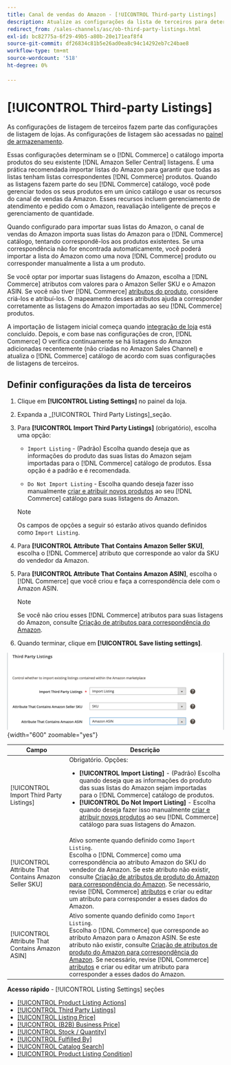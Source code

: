 ```yaml
---
title: Canal de vendas do Amazon - [!UICONTROL Third-party Listings]
description: Atualize as configurações da lista de terceiros para determinar se o catálogo do Commerce importa produtos das listas existentes da Central de vendas da Amazon.
redirect_from: /sales-channels/asc/ob-third-party-listings.html
exl-id: bc82775a-6f29-49b5-a80b-20e171eaf8f4
source-git-commit: df26834c81b5e26ad0ea8c94c14292eb7c24bae8
workflow-type: tm+mt
source-wordcount: '518'
ht-degree: 0%

---
```


# [!UICONTROL Third-party Listings]

As configurações de listagem de terceiros fazem parte das configurações de listagem de lojas. As configurações de listagem são acessadas no [painel de armazenamento](./amazon-store-dashboard.md).

Essas configurações determinam se o [!DNL Commerce] o catálogo importa produtos do seu existente [!DNL Amazon Seller Central] listagens. É uma prática recomendada importar listas do Amazon para garantir que todas as listas tenham listas correspondentes [!DNL Commerce] produtos. Quando as listagens fazem parte do seu [!DNL Commerce] catálogo, você pode gerenciar todos os seus produtos em um único catálogo e usar os recursos do canal de vendas da Amazon. Esses recursos incluem gerenciamento de atendimento e pedido com o Amazon, reavaliação inteligente de preços e gerenciamento de quantidade.

Quando configurado para importar suas listas do Amazon, o canal de vendas do Amazon importa suas listas do Amazon para o [!DNL Commerce] catálogo, tentando correspondê-los aos produtos existentes. Se uma correspondência não for encontrada automaticamente, você poderá importar a lista do Amazon como uma nova [!DNL Commerce] produto ou corresponder manualmente a lista a um produto.

Se você optar por importar suas listagens do Amazon, escolha a [!DNL Commerce] atributos com valores para o Amazon Seller SKU e o Amazon ASIN. Se você não tiver [!DNL Commerce] [atributos do produto](./ob-creating-magento-attributes.md), considere criá-los e atribuí-los. O mapeamento desses atributos ajuda a corresponder corretamente as listagens do Amazon importadas ao seu [!DNL Commerce] produtos.

A importação de listagem inicial começa quando [integração de loja](./store-integration.md) está concluído. Depois, e com base nas configurações de cron, [!DNL Commerce] O verifica continuamente se há listagens do Amazon adicionadas recentemente (não criadas no Amazon Sales Channel) e atualiza o [!DNL Commerce] catálogo de acordo com suas configurações de listagens de terceiros.

## Definir configurações da lista de terceiros

1. Clique em **[!UICONTROL Listing Settings]** no painel da loja.

1. Expanda a _[!UICONTROL Third Party Listings]_seção.

1. Para **[!UICONTROL Import Third Party Listings]** (obrigatório), escolha uma opção:

   - `Import Listing` - (Padrão) Escolha quando deseja que as informações do produto das suas listas do Amazon sejam importadas para o [!DNL Commerce] catálogo de produtos. Essa opção é a padrão e é recomendada.

   - `Do Not Import Listing` - Escolha quando deseja fazer isso manualmente [criar e atribuir novos produtos](https://experienceleague.adobe.com/docs/commerce-admin/catalog/products/products-list.html) ao seu [!DNL Commerce] catálogo para suas listagens do Amazon.
   >[!NOTE]
   >Os campos de opções a seguir só estarão ativos quando definidos como `Import Listing`.

1. Para **[!UICONTROL Attribute That Contains Amazon Seller SKU]**, escolha o [!DNL Commerce] atributo que corresponde ao valor da SKU do vendedor da Amazon.

1. Para **[!UICONTROL Attribute That Contains Amazon ASIN]**, escolha o [!DNL Commerce] que você criou e faça a correspondência dele com o Amazon ASIN.

   >[!NOTE]
   >Se você não criou esses [!DNL Commerce] atributos para suas listagens do Amazon, consulte [Criação de atributos para correspondência do Amazon](./ob-creating-magento-attributes.md).

1. Quando terminar, clique em **[!UICONTROL Save listing settings]**.

![Listagens de terceiros](assets/amazon-third-party-listings.png){width="600" zoomable="yes"}

| Campo | Descrição |
|---|---|
| [!UICONTROL Import Third Party Listings] | Obrigatório. Opções:<ul><li>**[!UICONTROL Import Listing]** - (Padrão) Escolha quando deseja que as informações do produto das suas listas do Amazon sejam importadas para o [!DNL Commerce] catálogo de produtos. </li><li>**[!UICONTROL Do Not Import Listing]** - Escolha quando deseja fazer isso manualmente [criar e atribuir novos produtos](https://experienceleague.adobe.com/docs/commerce-admin/catalog/products/products-list.html) ao seu [!DNL Commerce] catálogo para suas listagens do Amazon.</li></ul> |
| [!UICONTROL Attribute That Contains Amazon Seller SKU] | Ativo somente quando definido como `Import Listing`.<br>Escolha o [!DNL Commerce] como uma correspondência ao atributo Amazon do SKU do vendedor da Amazon. Se este atributo não existir, consulte [Criação de atributos de produto do Amazon para correspondência do Amazon](./ob-creating-magento-attributes.md). Se necessário, revise [!DNL Commerce] [atributos](./managing-attributes.md) e criar ou editar um atributo para corresponder a esses dados do Amazon. |
| [!UICONTROL Attribute That Contains Amazon ASIN] | Ativo somente quando definido como `Import Listing`.<br>Escolha o [!DNL Commerce] que corresponde ao atributo Amazon para o Amazon ASIN. Se este atributo não existir, consulte [Criação de atributos de produto do Amazon para correspondência do Amazon](./ob-creating-magento-attributes.md). Se necessário, revise [!DNL Commerce] [atributos](./managing-attributes.md) e criar ou editar um atributo para corresponder a esses dados do Amazon. |

**Acesso rápido** - [!UICONTROL Listing Settings] seções

- [[!UICONTROL Product Listing Actions]](./product-listing-actions.md)
- [[!UICONTROL Third Party Listings]](./third-party-listing-settings.md)
- [[!UICONTROL Listing Price]](./listing-price.md)
- [[!UICONTROL (B2B) Business Price]](./business-pricing.md)
- [[!UICONTROL Stock / Quantity]](./stock-quantity.md)
- [[!UICONTROL Fulfilled By]](./fulfilled-by.md)
- [[!UICONTROL Catalog Search]](./catalog-search.md)
- [[!UICONTROL Product Listing Condition]](./product-listing-condition.md)

